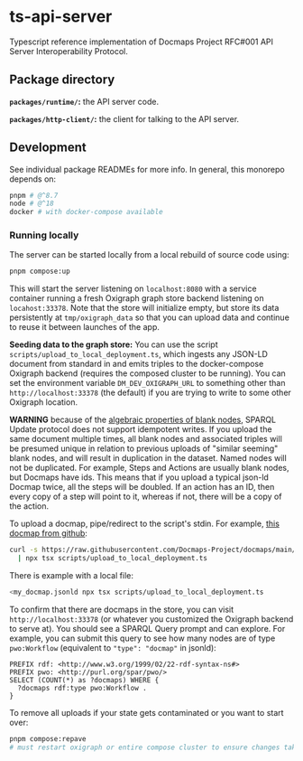 # ts-api-server

Typescript reference implementation of Docmaps Project RFC#001 API Server Interoperability Protocol.

## Package directory

**`packages/runtime/`:** the API server code.

**`packages/http-client/`:** the client for talking to the API server.

## Development

See individual package READMEs for more info. In general, this monorepo depends on:

```bash
pnpm # @^8.7
node # @^18
docker # with docker-compose available
```

### Running locally

The server can be started locally from a local rebuild of source code using:

```bash
pnpm compose:up
```

This will start the server listening on `localhost:8080` with a service container
running a fresh Oxigraph graph store backend listening on `locahost:33378`. Note
that the store will initialize empty, but store its data persistently at `tmp/oxigraph_data`
so that you can upload data and continue to reuse it between launches of the app.

**Seeding data to the graph store:** You can use the script `scripts/upload_to_local_deployment.ts`,
which ingests any JSON-LD document from standard in and emits triples to the docker-compose
Oxigraph backend (requires the composed cluster to be running). You can set the environment variable
`DM_DEV_OXIGRAPH_URL` to something other than `http://localhost:33378` (the default) if you are trying
to write to some other Oxigraph location.

**WARNING** because of the [algebraic properties of blank nodes](https://docmaps.knowledgefutures.org/pub/eqb8u4v0/release/2),
SPARQL Update protocol does not support idempotent writes. If you upload the same document multiple times,
all blank nodes and associated triples will be presumed unique in relation to previous uploads
of "similar seeming" blank nodes, and will result in duplication in the dataset. Named nodes will
not be duplicated. For example, Steps and Actions are usually blank nodes, but Docmaps have ids.
This means that if you upload a typical json-ld Docmap twice, all the steps will be doubled. If an
action has an ID, then every copy of a step will point to it, whereas if not, there will be a copy
of the action.

To upload a docmap, pipe/redirect to the script's stdin. For example, [this docmap from github](https://raw.githubusercontent.com/Docmaps-Project/docmaps/main/examples/docmaps-example-elife-02.jsonld):

```bash
curl -s https://raw.githubusercontent.com/Docmaps-Project/docmaps/main/examples/docmaps-example-elife-02.jsonld \
  | npx tsx scripts/upload_to_local_deployment.ts
```

There is example with a local file:

```bash
<my_docmap.jsonld npx tsx scripts/upload_to_local_deployment.ts
```

To confirm that there are docmaps in the store, you can visit `http://localhost:33378` (or whatever you customized
the Oxigraph backend to serve at). You should see a SPARQL Query prompt and can explore. For example,
you can submit this query to see how many nodes are of type `pwo:Workflow` (equivalent to `"type": "docmap"` in jsonld):

```sparql
PREFIX rdf: <http://www.w3.org/1999/02/22-rdf-syntax-ns#>
PREFIX pwo: <http://purl.org/spar/pwo/>
SELECT (COUNT(*) as ?docmaps) WHERE {
  ?docmaps rdf:type pwo:Workflow .
}
```

To remove all uploads if your state gets contaminated or you want to start over:

```bash
pnpm compose:repave
# must restart oxigraph or entire compose cluster to ensure changes take effect
```

